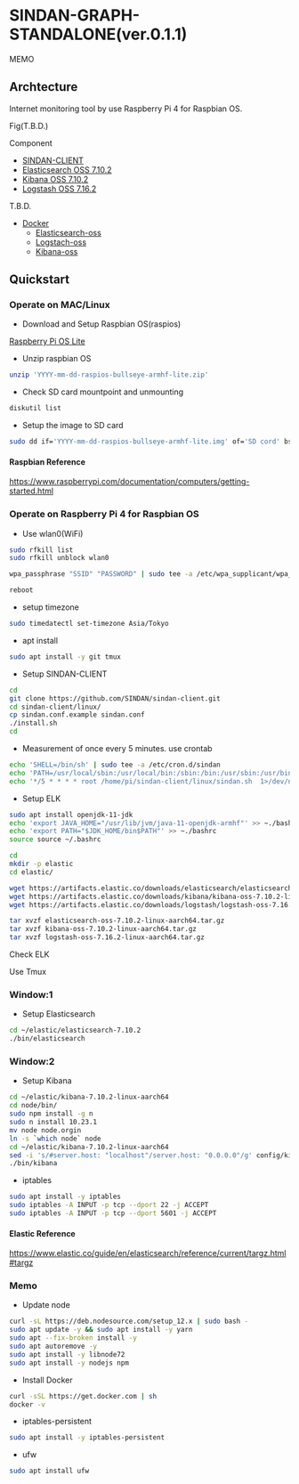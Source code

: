 # SINDAN-GRAPH-STANDALONE(ver.0.1.1)

MEMO

## Archtecture

Internet monitoring tool by use Raspberry Pi 4 for Raspbian OS.

Fig(T.B.D.)

Component

- [SINDAN-CLIENT](https://github.com/SINDAN/sindan-client)
- [Elasticsearch OSS 7.10.2](https://www.elastic.co/downloads/past-releases/elasticsearch-oss-7-10-2)
- [Kibana OSS 7.10.2](https://www.elastic.co/downloads/past-releases/kibana-oss-7-10-2)
- [Logstash OSS 7.16.2](https://www.elastic.co/downloads/past-releases/logstash-oss-7-16-2)

T.B.D.

- [Docker](https://www.docker.com/)
  - [Elasticsearch-oss](https://www.docker.elastic.co/r/elasticsearch/elasticsearch-oss)
  - [Logstach-oss](https://www.docker.elastic.co/r/logstash/logstash-oss)
  - [Kibana-oss](https://www.docker.elastic.co/r/kibana/kibana-oss)

## Quickstart

### Operate on MAC/Linux

- Download and Setup Raspbian OS(raspios)

[Raspberry Pi OS Lite](https://www.raspberrypi.com/software/operating-systems/)

- Unzip raspbian OS

``` sh
unzip 'YYYY-mm-dd-raspios-bullseye-armhf-lite.zip'
```

- Check SD card mountpoint and unmounting

``` sh
diskutil list
```

- Setup the image to SD card

``` sh
sudo dd if='YYYY-mm-dd-raspios-bullseye-armhf-lite.img' of='SD cord' bs=1m
```

#### Raspbian Reference

https://www.raspberrypi.com/documentation/computers/getting-started.html

### Operate on Raspberry Pi 4 for Raspbian OS

- Use wlan0(WiFi)

``` sh
sudo rfkill list
sudo rfkill unblock wlan0
```

``` sh
wpa_passphrase "SSID" "PASSWORD" | sudo tee -a /etc/wpa_supplicant/wpa_supplicant.conf
```

``` sh
reboot
```

- setup timezone

``` sh
sudo timedatectl set-timezone Asia/Tokyo
```

- apt install

``` sh
sudo apt install -y git tmux
```

- Setup SINDAN-CLIENT

``` sh
cd
git clone https://github.com/SINDAN/sindan-client.git
cd sindan-client/linux/
cp sindan.conf.example sindan.conf
./install.sh
cd
```

- Measurement of once every 5 minutes.
use crontab

``` sh
echo 'SHELL=/bin/sh' | sudo tee -a /etc/cron.d/sindan
echo 'PATH=/usr/local/sbin:/usr/local/bin:/sbin:/bin:/usr/sbin:/usr/bin' | sudo tee -a /etc/cron.d/sindan
echo '*/5 * * * * root /home/pi/sindan-client/linux/sindan.sh  1>/dev/null 2>/dev/null' | sudo tee -a /etc/cron.d/sindan
```

- Setup ELK

``` sh
sudo apt install openjdk-11-jdk
echo 'export JAVA_HOME="/usr/lib/jvm/java-11-openjdk-armhf"' >> ~./bashrc
echo 'export PATH="$JDK_HOME/bin$PATH"' >> ~./bashrc
source source ~/.bashrc
```

``` sh
cd
mkdir -p elastic
cd elastic/
```

``` sh
wget https://artifacts.elastic.co/downloads/elasticsearch/elasticsearch-oss-7.10.2-linux-aarch64.tar.gz
wget https://artifacts.elastic.co/downloads/kibana/kibana-oss-7.10.2-linux-aarch64.tar.gz
wget https://artifacts.elastic.co/downloads/logstash/logstash-oss-7.16.2-linux-aarch64.tar.gz
```

``` sh
tar xvzf elasticsearch-oss-7.10.2-linux-aarch64.tar.gz
tar xvzf kibana-oss-7.10.2-linux-aarch64.tar.gz
tar xvzf logstash-oss-7.16.2-linux-aarch64.tar.gz
```

Check ELK

Use Tmux

### Window:1

- Setup Elasticsearch

``` sh
cd ~/elastic/elasticsearch-7.10.2
./bin/elasticsearch
```

### Window:2

- Setup Kibana

``` sh
cd ~/elastic/kibana-7.10.2-linux-aarch64
cd node/bin/
sudo npm install -g n
sudo n install 10.23.1
mv node node.orgin
ln -s `which node` node
cd ~/elastic/kibana-7.10.2-linux-aarch64
sed -i 's/#server.host: "localhost"/server.host: "0.0.0.0"/g' config/kibana.yml
./bin/kibana
```

- iptables

``` sh
sudo apt install -y iptables
sudo iptables -A INPUT -p tcp --dport 22 -j ACCEPT
sudo iptables -A INPUT -p tcp --dport 5601 -j ACCEPT
```

#### Elastic Reference

https://www.elastic.co/guide/en/elasticsearch/reference/current/targz.html#targz

### Memo

- Update node

``` sh
curl -sL https://deb.nodesource.com/setup_12.x | sudo bash -
sudo apt update -y && sudo apt install -y yarn
sudo apt --fix-broken install -y
sudo apt autoremove -y
sudo apt install -y libnode72
sudo apt install -y nodejs npm
```

- Install Docker

``` sh
curl -sSL https://get.docker.com | sh
docker -v
```

- iptables-persistent

``` sh
sudo apt install -y iptables-persistent
```

- ufw

``` sh
sudo apt install ufw
```

